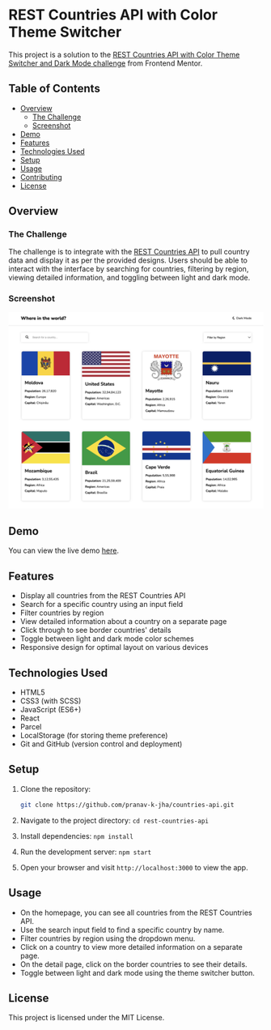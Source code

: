 # REST Countries API with Color Theme Switcher

This project is a solution to the [REST Countries API with Color Theme Switcher and Dark Mode challenge](https://www.frontendmentor.io/challenges/rest-countries-api-with-color-theme-switcher-5cacc469fec04111f7b848ca) from Frontend Mentor.

## Table of Contents

- [Overview](#overview)
  - [The Challenge](#the-challenge)
  - [Screenshot](#screenshot)
- [Demo](#demo)
- [Features](#features)
- [Technologies Used](#technologies-used)
- [Setup](#setup)
- [Usage](#usage)
- [Contributing](#contributing)
- [License](#license)

## Overview

### The Challenge

The challenge is to integrate with the [REST Countries API](https://restcountries.com/v3.1/all) to pull country data and display it as per the provided designs. Users should be able to interact with the interface by searching for countries, filtering by region, viewing detailed information, and toggling between light and dark mode.

### Screenshot

![Screenshot](./countries-api.png)

## Demo

You can view the live demo [here](https://countries-api-js.vercel.app/).

## Features

- Display all countries from the REST Countries API
- Search for a specific country using an input field
- Filter countries by region
- View detailed information about a country on a separate page
- Click through to see border countries' details
- Toggle between light and dark mode color schemes
- Responsive design for optimal layout on various devices

## Technologies Used

- HTML5
- CSS3 (with SCSS)
- JavaScript (ES6+)
- React
- Parcel
- LocalStorage (for storing theme preference)
- Git and GitHub (version control and deployment)

## Setup

1. Clone the repository:
   ```bash
   git clone https://github.com/pranav-k-jha/countries-api.git
   ```
2. Navigate to the project directory:
   `cd rest-countries-api`

3. Install dependencies:
   `npm install`
4. Run the development server:
   `npm start`
5. Open your browser and visit `http://localhost:3000` to view the app.

## Usage

- On the homepage, you can see all countries from the REST Countries API.
- Use the search input field to find a specific country by name.
- Filter countries by region using the dropdown menu.
- Click on a country to view more detailed information on a separate page.
- On the detail page, click on the border countries to see their details.
- Toggle between light and dark mode using the theme switcher button.

## License

This project is licensed under the MIT License.
